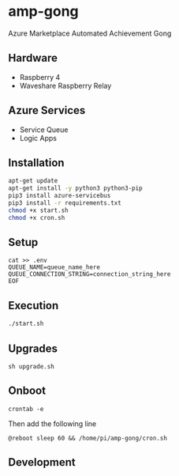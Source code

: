 # amp-gong
Azure Marketplace Automated Achievement Gong

## Hardware

- Raspberry 4
- Waveshare Raspberry Relay

## Azure Services

- Service Queue
- Logic Apps

## Installation

``` bash
apt-get update
apt-get install -y python3 python3-pip 
pip3 install azure-servicebus
pip3 install -r requirements.txt
chmod +x start.sh
chmod +x cron.sh
```

## Setup

```
cat >> .env
QUEUE_NAME=queue_name_here
QUEUE_CONNECTION_STRING=connection_string_here
EOF
```

## Execution

``` bash
./start.sh
```

## Upgrades

```
sh upgrade.sh
```

## Onboot

```
crontab -e
```

Then add the following line
```
@reboot sleep 60 && /home/pi/amp-gong/cron.sh
```

## Development

